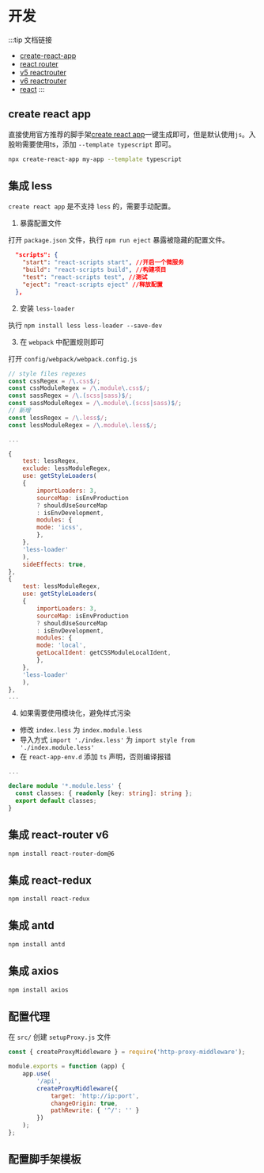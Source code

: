 # 开发

:::tip 文档链接
- [create-react-app](https://create-react-app.dev/)
- [react router](https://reactrouter.com/)
- [v5 reactrouter](https://v5.reactrouter.com/)
- [v6 reactrouter](https://reactrouter.com/docs/en/v6)
- [react](https://reactjs.org/)
:::

## create react app

直接使用官方推荐的脚手架[create react app](https://create-react-app.dev/)一键生成即可，但是默认使用`js`。入股哟需要使用ts，添加 `--template typescript` 即可。

``` bash
npx create-react-app my-app --template typescript
```

## 集成 less

`create react app` 是不支持 `less` 的，需要手动配置。

1. 暴露配置文件

打开 `package.json` 文件，执行 `npm run eject` 暴露被隐藏的配置文件。

``` json
  "scripts": {
    "start": "react-scripts start", //开启一个微服务
    "build": "react-scripts build", //构建项目
    "test": "react-scripts test", //测试
    "eject": "react-scripts eject" //释放配置
  },
```

2. 安装 `less-loader`

执行 `npm install less less-loader --save-dev`

3. 在 `webpack` 中配置规则即可

打开 `config/webpack/webpack.config.js`

``` js
// style files regexes
const cssRegex = /\.css$/;
const cssModuleRegex = /\.module\.css$/;
const sassRegex = /\.(scss|sass)$/;
const sassModuleRegex = /\.module\.(scss|sass)$/;
// 新增
const lessRegex = /\.less$/;
const lessModuleRegex = /\.module\.less$/;

...

{
    test: lessRegex,
    exclude: lessModuleRegex,
    use: getStyleLoaders(
    {
        importLoaders: 3,
        sourceMap: isEnvProduction
        ? shouldUseSourceMap
        : isEnvDevelopment,
        modules: {
        mode: 'icss',
        },
    },
    'less-loader'
    ),
    sideEffects: true,
},
{
    test: lessModuleRegex,
    use: getStyleLoaders(
    {
        importLoaders: 3,
        sourceMap: isEnvProduction
        ? shouldUseSourceMap
        : isEnvDevelopment,
        modules: {
        mode: 'local',
        getLocalIdent: getCSSModuleLocalIdent,
        },
    },
    'less-loader'
    ),
},
...


```


4. 如果需要使用模块化，避免样式污染

- 修改 `index.less` 为 `index.module.less`
- 导入方式 `import './index.less'` 为 `import style from './index.module.less'`
- 在 `react-app-env.d` 添加 `ts` 声明，否则编译报错

``` ts
...

declare module '*.module.less' {
  const classes: { readonly [key: string]: string };
  export default classes;
}
```

## 集成 react-router v6

``` bash
npm install react-router-dom@6
```

## 集成 react-redux

``` bash
npm install react-redux
```

## 集成 antd

``` bash
npm install antd
```

## 集成 axios

``` bash
npm install axios
```

## 配置代理

在 `src/` 创建 `setupProxy.js` 文件

``` js
const { createProxyMiddleware } = require('http-proxy-middleware');

module.exports = function (app) {
    app.use(
        '/api',
        createProxyMiddleware({
            target: 'http://ip:port',
            changeOrigin: true,
            pathRewrite: { '^/': '' }
        })
    );
};
```

## 配置脚手架模板



